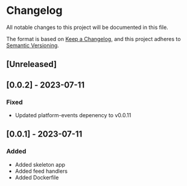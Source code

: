 # Changelog

All notable changes to this project will be documented in this file.

The format is based on [Keep a Changelog](https://keepachangelog.com/en/1.0.0/), and this project adheres
to [Semantic Versioning](https://semver.org/spec/v2.0.0.html).

## [Unreleased]

## [0.0.2] - 2023-07-11

### Fixed
- Updated platform-events depenency to v0.0.11

## [0.0.1] - 2023-07-11

### Added
- Added skeleton app
- Added feed handlers
- Added Dockerfile
